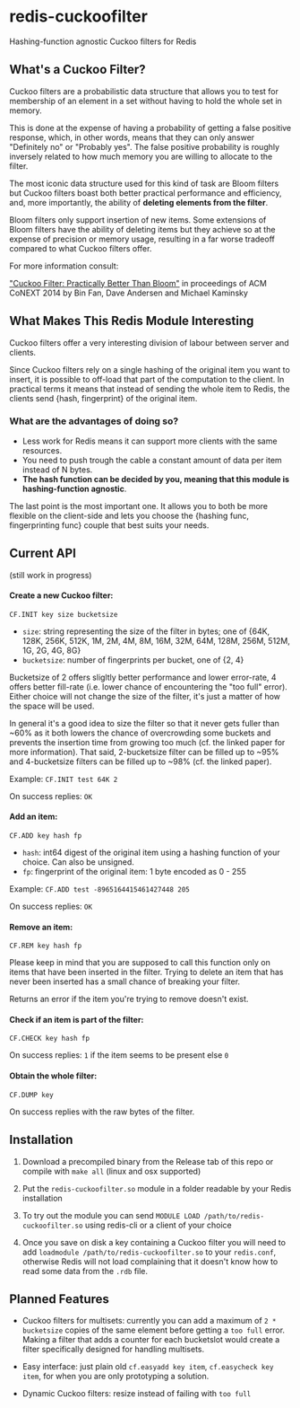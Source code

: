 redis-cuckoofilter
==================
Hashing-function agnostic Cuckoo filters for Redis


What's a Cuckoo Filter?
-----------------------
Cuckoo filters are a probabilistic data structure that allows you to test for membership
of an element in a set without having to hold the whole set in memory.

This is done at the expense of having a probability of getting a false positive 
response, which, in other words, means that they can only answer "Definitely no" or "Probably yes".
The false positive probability is roughly inversely related to how much memory you are willing to allocate
to the filter.

The most iconic data structure used for this kind of task are Bloom filters 
but Cuckoo filters boast both better practical performance and efficiency, and, more importantly,
the ability of **deleting elements from the filter**. 

Bloom filters only support insertion of new items.
Some extensions of Bloom filters have the ability of deleting items but they achieve
so at the expense of precision or memory usage, resulting in a far worse tradeoff compared to 
what Cuckoo filters offer.

For more information consult:

["Cuckoo Filter: Practically Better Than Bloom"](http://www.cs.cmu.edu/~binfan/papers/conext14_cuckoofilter.pdf) in proceedings of ACM CoNEXT 2014 by Bin Fan, Dave Andersen and Michael Kaminsky


What Makes This Redis Module Interesting
----------------------------------------
Cuckoo filters offer a very interesting division of labour between server and clients.

Since Cuckoo filters rely on a single hashing of the original item you want to insert,
it is possible to off-load that part of the computation to the client. 
In practical terms it means that instead of sending the whole item to Redis, the clients
send {hash, fingerprint} of the original item.

### What are the advantages of doing so?
	
- Less work for Redis means it can support more clients with the same resources.
- You need to push trough the cable a constant amount of data per item instead of N bytes.
- **The hash function can be decided by you, meaning that this module is hashing-function agnostic**.

The last point is the most important one. It allows you to both be more flexible on the client-side and lets you choose the {hashing func, fingerprinting func} couple that best suits your needs. 



Current API
----------

 (still work in progress)

#### Create a new Cuckoo filter:
`CF.INIT key size bucketsize`

- `size`: string representing the size of the filter in bytes; one of {64K, 128K, 256K, 512K, 1M, 2M, 4M, 8M, 16M, 32M, 64M, 128M, 256M, 512M, 1G, 2G, 4G, 8G}
- `bucketsize`: number of fingerprints per bucket, one of {2, 4}


Bucketsize of 2 offers sligltly better performance and lower error-rate, 4 offers better fill-rate (i.e. lower chance of encountering the "too full" error). Either choice will not change the size of the filter, it's just a matter of how the space will be used. 
		
In general it's a good idea to size the filter so that it never gets fuller than ~60% as it both lowers the chance of overcrowding some buckets and prevents the insertion time from growing too much (cf. the linked paper for more information). That said, 2-bucketsize filter can be filled up to ~95% and 4-bucketsize filters can be filled up to ~98% (cf. the linked paper).
	
Example: `CF.INIT test 64K 2`

On success replies: `OK`

#### Add an item:
`CF.ADD key hash fp`
- `hash`: int64 digest of the original item using a hashing function of your choice. Can also be unsigned.
- `fp`: fingerprint of the original item: 1 byte encoded as 0 - 255

Example: `CF.ADD test -8965164415461427448 205`

On success replies: `OK`


#### Remove an item:
`CF.REM key hash fp`

Please keep in mind that you are supposed to call this function only on items that have been inserted in the filter. Trying to delete an item that has never been inserted has a small chance of breaking your filter.
	
Returns an error if the item you're trying to remove doesn't exist.

#### Check if an item is part of the filter:
`CF.CHECK key hash fp`

On success replies: `1` if the item seems to be present else `0`

#### Obtain the whole filter:
`CF.DUMP key`

On success replies with the raw bytes of the filter.


Installation 
------------

1. Download a precompiled binary from the Release tab of this repo or compile with `make all` (linux and osx supported)

2. Put the `redis-cuckoofilter.so` module in a folder readable by your Redis installation

3. To try out the module you can send `MODULE LOAD /path/to/redis-cuckoofilter.so` using redis-cli or a client of your choice

4. Once you save on disk a key containing a Cuckoo filter you will need to add `loadmodule /path/to/redis-cuckoofilter.so` to your `redis.conf`, otherwise Redis will not load complaining that it doesn't know how to read some data from the `.rdb` file.



Planned Features
----------------

- Cuckoo filters for multisets: currently you can add a maximum of `2 * bucketsize` copies of the same element before getting a `too full` error. Making a filter that adds a counter for each bucketslot would create a filter specifically designed for handling multisets. 

- Easy interface: just plain old `cf.easyadd key item`, `cf.easycheck key item`, for when you are only prototyping a solution.

- Dynamic Cuckoo filters: resize instead of failing with `too full`

